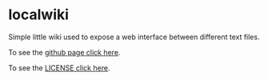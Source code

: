 localwiki
=========

Simple little wiki used to expose a web interface between different text files.

To see the [github page click here](https://github.com/mrdanpsmith/localwiki).

To see the [LICENSE click here](LICENSE).
